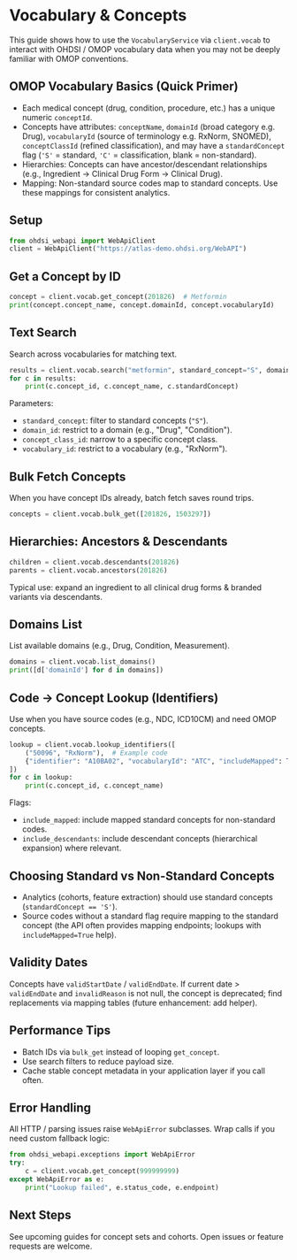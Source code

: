 # Vocabulary & Concepts

This guide shows how to use the `VocabularyService` via `client.vocab` to interact with OHDSI / OMOP vocabulary data when you may not be deeply familiar with OMOP conventions.

## OMOP Vocabulary Basics (Quick Primer)
- Each medical concept (drug, condition, procedure, etc.) has a unique numeric `conceptId`.
- Concepts have attributes: `conceptName`, `domainId` (broad category e.g. Drug), `vocabularyId` (source of terminology e.g. RxNorm, SNOMED), `conceptClassId` (refined classification), and may have a `standardConcept` flag (`'S'` = standard, `'C'` = classification, blank = non-standard).
- Hierarchies: Concepts can have ancestor/descendant relationships (e.g., Ingredient → Clinical Drug Form → Clinical Drug).
- Mapping: Non-standard source codes map to standard concepts. Use these mappings for consistent analytics.

## Setup
```python
from ohdsi_webapi import WebApiClient
client = WebApiClient("https://atlas-demo.ohdsi.org/WebAPI")
```

## Get a Concept by ID
```python
concept = client.vocab.get_concept(201826)  # Metformin
print(concept.concept_name, concept.domainId, concept.vocabularyId)
```

## Text Search
Search across vocabularies for matching text.
```python
results = client.vocab.search("metformin", standard_concept="S", domain_id="Drug", page_size=50)
for c in results:
    print(c.concept_id, c.concept_name, c.standardConcept)
```
Parameters:
- `standard_concept`: filter to standard concepts (`"S"`).
- `domain_id`: restrict to a domain (e.g., "Drug", "Condition").
- `concept_class_id`: narrow to a specific concept class.
- `vocabulary_id`: restrict to a vocabulary (e.g., "RxNorm").

## Bulk Fetch Concepts
When you have concept IDs already, batch fetch saves round trips.
```python
concepts = client.vocab.bulk_get([201826, 1503297])
```

## Hierarchies: Ancestors & Descendants
```python
children = client.vocab.descendants(201826)
parents = client.vocab.ancestors(201826)
```
Typical use: expand an ingredient to all clinical drug forms & branded variants via descendants.

## Domains List
List available domains (e.g., Drug, Condition, Measurement).
```python
domains = client.vocab.list_domains()
print([d['domainId'] for d in domains])
```

## Code → Concept Lookup (Identifiers)
Use when you have source codes (e.g., NDC, ICD10CM) and need OMOP concepts.
```python
lookup = client.vocab.lookup_identifiers([
    ("50096", "RxNorm"),  # Example code
    {"identifier": "A10BA02", "vocabularyId": "ATC", "includeMapped": True},
])
for c in lookup:
    print(c.concept_id, c.concept_name)
```
Flags:
- `include_mapped`: include mapped standard concepts for non-standard codes.
- `include_descendants`: include descendant concepts (hierarchical expansion) where relevant.

## Choosing Standard vs Non-Standard Concepts
- Analytics (cohorts, feature extraction) should use standard concepts (`standardConcept == 'S'`).
- Source codes without a standard flag require mapping to the standard concept (the API often provides mapping endpoints; lookups with `includeMapped=True` help).

## Validity Dates
Concepts have `validStartDate` / `validEndDate`. If current date > `validEndDate` and `invalidReason` is not null, the concept is deprecated; find replacements via mapping tables (future enhancement: add helper).

## Performance Tips
- Batch IDs via `bulk_get` instead of looping `get_concept`.
- Use search filters to reduce payload size.
- Cache stable concept metadata in your application layer if you call often.

## Error Handling
All HTTP / parsing issues raise `WebApiError` subclasses. Wrap calls if you need custom fallback logic:
```python
from ohdsi_webapi.exceptions import WebApiError
try:
    c = client.vocab.get_concept(999999999)
except WebApiError as e:
    print("Lookup failed", e.status_code, e.endpoint)
```

## Next Steps
See upcoming guides for concept sets and cohorts. Open issues or feature requests are welcome.
